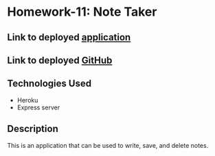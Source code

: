 # Homework-11: Note Taker

## Link to deployed [application](https://notetakerlucas.herokuapp.com/)

## Link to deployed [GitHub](https://polodre.github.io/NoteTaker/)

## Technologies Used

- Heroku
- Express server

## Description

This is an application that can be used to write, save, and delete notes.
